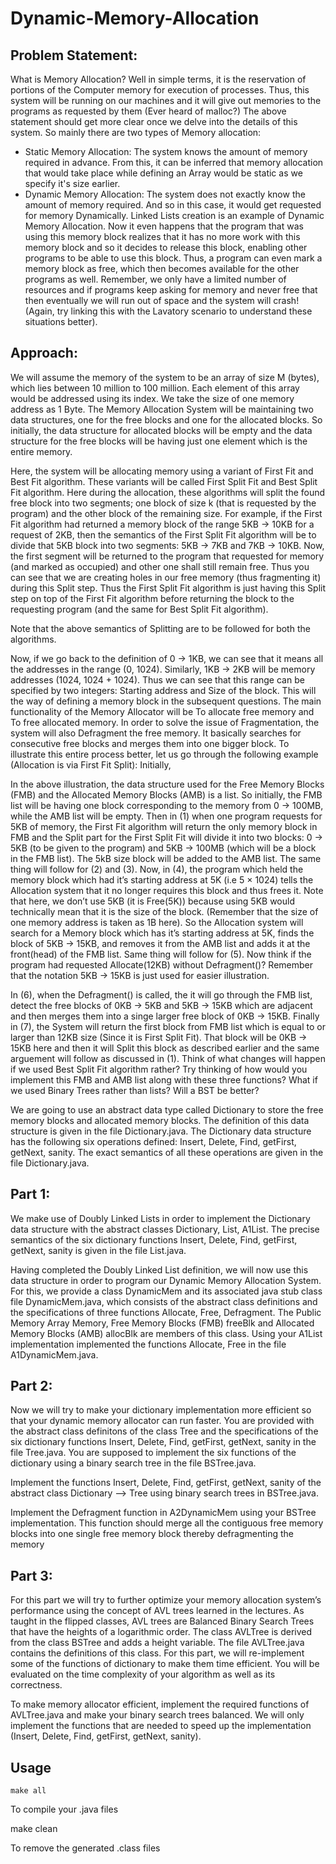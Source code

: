 # Dynamic-Memory-Allocation
## Problem Statement:
What is Memory Allocation? Well in simple terms, it is the reservation of portions of the Computer memory for execution of processes. Thus, this system will be running on our machines and it will give out memories to the programs as requested by them (Ever heard of malloc?) The above statement should get more clear once we delve into the details of this system. So mainly there are two types of Memory allocation:
   * Static Memory Allocation: The system knows the amount of memory required in advance. From this, it can be inferred that memory allocation that would take place while defining      an Array would be static as we specify it's size earlier.
   * Dynamic Memory Allocation: The system does not exactly know the amount of memory required. And so in this case, it would get requested for memory Dynamically. Linked Lists        creation is an example of Dynamic Memory Allocation.
Now it even happens that the program that was using this memory block realizes that it has no more work with this memory block and so it decides to release this block, enabling other programs to be able to use this block. Thus, a program can even mark a memory block as free, which then becomes available for the other programs as well. Remember, we only have a limited number of resources and if programs keep asking for memory and never free that then eventually we will run out of space and the system will crash! (Again, try linking this with the Lavatory scenario to understand these situations better).

## Approach:
We will assume the memory of the system to be an array of size M (bytes), which lies between 10 million to 100 million. Each element of this array would be addressed using its index. We take the size of one memory address as 1 Byte. The Memory Allocation System will be maintaining two data structures, one for the free blocks and one for the allocated blocks. So initially, the data structure for allocated blocks will be empty and the data structure for the free blocks will be having just one element which is the entire memory.

Here, the system will be allocating memory using a variant of First Fit and Best Fit algorithm. These variants will be called First Split Fit and Best Split Fit algorithm. Here during the allocation, these algorithms will split the found free block into two segments; one block of size k (that is requested by the program) and the other block of the remaining size. For example, if the First Fit algorithm had returned a memory block of the range 5KB → 10KB for a request of 2KB, then the semantics of the First Split Fit algorithm will be to divide that 5KB block into two segments: 5KB → 7KB and 7KB → 10KB. Now, the first segment will be returned to the program that requested for memory (and marked as occupied) and other one shall still remain free. Thus you can see that we are creating holes in our free memory (thus fragmenting it) during this Split step. Thus the First Split Fit algorithm is just having this Split step on top of the First Fit algorithm before returning the block to the requesting program (and the same for Best Split Fit algorithm).

Note that the above semantics of Splitting are to be followed for both the algorithms.

Now, if we go back to the definition of 0 → 1KB, we can see that it means all the addresses in the range (0, 1024). Similarly, 1KB → 2KB will be memory addresses (1024, 1024 + 1024). Thus we can see that this range can be specified by two integers: Starting address and Size of the block. This will the way of defining a memory block in the subsequent questions. The main functionality of the Memory Allocator will be To allocate free memory and To free allocated memory. In order to solve the issue of Fragmentation, the system will also Defragment the free memory. It basically searches for consecutive free blocks and merges them into one bigger block. To illustrate this entire process better, let us go through the following example (Allocation is via First Fit Split): Initially,



In the above illustration, the data structure used for the Free Memory Blocks (FMB) and the Allocated Memory Blocks (AMB) is a list. So initially, the FMB list will be having one block corresponding to the memory from 0 → 100MB, while the AMB list will be empty. Then in (1) when one program requests for 5KB of memory, the First Fit algorithm will return the only memory block in FMB and the Split part for the First Split Fit will divide it into two blocks: 0 → 5KB (to be given to the program) and 5KB → 100MB (which will be a block in the FMB list). The 5kB size block will be added to the AMB list. The same thing will follow for (2) and (3). Now, in (4), the program which held the memory block which had it’s starting address at 5K (i.e 5 × 1024) tells the Allocation system that it no longer requires this block and thus frees it. Note that here, we don’t use 5KB (it is Free(5K)) because using 5KB would technically mean that it is the size of the block. (Remember that the size of one memory address is taken as 1B here). So the Allocation system will search for a Memory block which has it’s starting address at 5K, finds the block of 5KB → 15KB, and removes it from the AMB list and adds it at the front(head) of the FMB list. Same thing will follow for (5). Now think if the program had requested Allocate(12KB) without Defragment()? Remember that the notation 5KB → 15KB is just used for easier illustration.

In (6), when the Defragment() is called, the it will go through the FMB list, detect the free blocks of 0KB → 5KB and 5KB → 15KB which are adjacent and then merges them into a singe larger free block of 0KB → 15KB. Finally in (7), the System will return the first block from FMB list which is equal to or larger than 12KB size (Since it is First Split Fit). That block will be 0KB → 15KB here and then it will Split this block as described earlier and the same arguement will follow as discussed in (1). Think of what changes will happen if we used Best Split Fit algorithm rather? Try thinking of how would you implement this FMB and AMB list along with these three functions? What if we used Binary Trees rather than lists? Will a BST be better?

We are going to use an abstract data type called Dictionary to store the free memory blocks and allocated memory blocks. The definition of this data structure is given in the file Dictionary.java. The Dictionary data structure has the following six operations defined: Insert, Delete, Find, getFirst, getNext, sanity. The exact semantics of all these operations are given in the file Dictionary.java.

## Part 1:

We make use of Doubly Linked Lists in order to implement the Dictionary data structure with the abstract classes Dictionary, List, A1List. The precise semantics of the six dictionary functions Insert, Delete, Find, getFirst, getNext, sanity is given in the file List.java.

Having completed the Doubly Linked List definition, we will now use this data structure in order to program our Dynamic Memory Allocation System. For this, we provide a class DynamicMem and its associated java stub class file DynamicMem.java, which consists of the abstract class definitions and the specifications of three functions Allocate, Free, Defragment. The Public Memory Array Memory, Free Memory Blocks (FMB) freeBlk and Allocated Memory Blocks (AMB) allocBlk are members of this class. Using your A1List implementation implemented the functions Allocate, Free in the file A1DynamicMem.java.

## Part 2:

Now we will try to make your dictionary implementation more efficient so that your dynamic memory allocator can run faster. You are provided with the abstract class definitons of the class Tree and the specifications of the six dictionary functions Insert, Delete, Find, getFirst, getNext, sanity in the file Tree.java. You are supposed to implement the six functions of the dictionary using a binary search tree in the file BSTree.java.

Implement the functions Insert, Delete, Find, getFirst, getNext, sanity of the abstract class Dictionary --> Tree using binary search trees in BSTree.java.

Implement the Defragment function in A2DynamicMem using your BSTree implementation. This function should merge all the contiguous free memory blocks into one single free memory block thereby defragmenting the memory

## Part 3:

For this part we will try to further optimize your memory allocation system’s performance using the concept of AVL trees learned in the lectures. As taught in the flipped classes, AVL trees are Balanced Binary Search Trees that have the heights of a logarithmic order. The class AVLTree is derived from the class BSTree and adds a height variable. The file AVLTree.java contains the definitions of this class. For this part, we will re-implement some of the functions of dictionary to make them time efficient. You will be evaluated on the time complexity of your algorithm as well as its correctness.

To make memory allocator efficient, implement the required functions of AVLTree.java and make your binary search trees balanced. We will only implement the functions that are needed to speed up the implementation (Insert, Delete, Find, getFirst, getNext, sanity).

## Usage
`make all`

To compile your .java files

make clean

To remove the generated .class files


